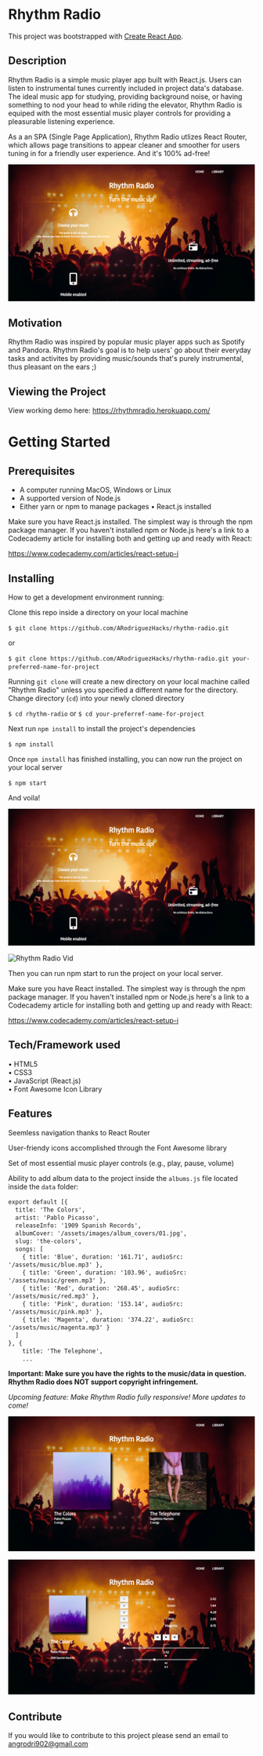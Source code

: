 # Rhythm Radio

This project was bootstrapped with [Create React App](https://github.com/facebookincubator/create-react-app).

## Description
Rhythm Radio is a simple music player app built with React.js. Users can listen to instrumental tunes currently included in project data's database. The ideal music app for studying, providing background noise, or having something to nod your head to while riding the elevator, Rhythm Radio is equiped with the most essential music player controls for providing a pleasurable listening experience. 

As a an SPA (Single Page Application), Rhythm Radio utlizes React Router, which allows page transitions to appear cleaner and smoother for users tuning in for a friendly user experience. And it's 100% ad-free! 

![Rhythm Radio Landing Page](public/assets/images/rhythmradiolanding.png)

## Motivation

Rhythm Radio was inspired by popular music player apps such as Spotify and Pandora. Rhythm Radio's goal is to help users' go about their everyday tasks and activites by providing music/sounds that's purely instrumental, thus pleasant on the ears ;)

## Viewing the Project

View working demo here: https://rhythmradio.herokuapp.com/

# Getting Started

## Prerequisites

* A computer running MacOS, Windows or Linux
* A supported version of Node.js
* Either yarn or npm to manage packages
• React.js installed

Make sure you have React.js installed. The simplest way is through the npm package manager. If you haven't installed npm or Node.js here's a link to a Codecademy article for installing both and getting up and ready with React:

https://www.codecademy.com/articles/react-setup-i

## Installing

How to get a development environment running:

Clone this repo inside a directory on your local machine

`$ git clone https://github.com/ARodriguezHacks/rhythm-radio.git`

or

`$ git clone https://github.com/ARodriguezHacks/rhythm-radio.git your-preferred-name-for-project`

Running `git clone` will create a new directory on your local machine called "Rhythm Radio" unless you specified a different name for the directory. Change directory (`cd`) into your newly cloned directory

`$ cd rhythm-radio` or `$ cd your-preferref-name-for-project`

Next run `npm install` to install the project's dependencies

`$ npm install`

Once `npm install` has finished installing, you can now run the project on your local server

`$ npm start`

And voila!

![Rhythm Radio Landing Page](public/assets/images/rhythmradiolanding.png)

![Rhythm Radio Vid](https://media.giphy.com/media/3kyru0G0uCPuweDjqA/giphy.gif)

Then you can run npm start to run the project on your local server.
 
Make sure you have React installed. The simplest way is through the npm package manager. If you haven't installed npm or Node.js here's a link to a Codecademy article for installing both and getting up and ready with React:

https://www.codecademy.com/articles/react-setup-i

## Tech/Framework used
• HTML5 <br />
• CSS3 <br />
• JavaScript (React.js) <br />
• Font Awesome Icon Library <br />

## Features

Seemless navigation thanks to React Router <br />

User-friendy icons accomplished through the Font Awesome library <br />

Set of most essential music player controls (e.g., play, pause, volume) <br />

Ability to add album data to the project inside the `albums.js` file located inside the `data` folder:
```
export default [{
  title: 'The Colors',
  artist: 'Pablo Picasso',
  releaseInfo: '1909 Spanish Records',
  albumCover: '/assets/images/album_covers/01.jpg',
  slug: 'the-colors',
  songs: [
    { title: 'Blue', duration: '161.71', audioSrc: '/assets/music/blue.mp3' },
    { title: 'Green', duration: '103.96', audioSrc: '/assets/music/green.mp3' },
    { title: 'Red', duration: '268.45', audioSrc: '/assets/music/red.mp3' },
    { title: 'Pink', duration: '153.14', audioSrc: '/assets/music/pink.mp3' },
    { title: 'Magenta', duration: '374.22', audioSrc: '/assets/music/magenta.mp3' }
  ]
}, {
    title: 'The Telephone',
    ...
```
**Important: Make sure you have the rights to the music/data in question. Rhythm Radio does NOT support copyright infringement.**

_Upcoming feature: Make Rhythm Radio fully responsive! More updates to come!_

![Rhythm Radio Albums Page](public/assets/images/rhythmradioalbums.png)

![Rhythm Radio 1st Album Page](public/assets/images/rhythmradioalbum1.png)

## Contribute

If you would like to contribute to this project please send an email to angrodri902@gmail.com
